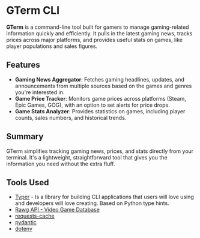 # GTerm CLI

**GTerm** is a command-line tool built for gamers to manage gaming-related information quickly and efficiently. It pulls in the latest gaming news, tracks prices across major platforms, and provides useful stats on games, like player populations and sales figures.

## Features
- **Gaming News Aggregator**: Fetches gaming headlines, updates, and announcements from multiple sources based on the games and genres you're interested in.
- **Game Price Tracker**: Monitors game prices across platforms (Steam, Epic Games, GOG), with an option to set alerts for price drops.
- **Game Stats Analyzer**: Provides statistics on games, including player counts, sales numbers, and historical trends.

## Summary
GTerm simplifies tracking gaming news, prices, and stats directly from your terminal. It's a lightweight, straightforward tool that gives you the information you need without the extra fluff.

## Tools Used

- [Typer](https://typer.tiangolo.com/) - Is a library for building CLI applications that users will love using and developers will love creating. Based on Python type hints.
- [Rawg API - Video Game Database](https://rawg.io/apidocs)
- [requests-cache](https://requests-cache.readthedocs.io/en/stable/index.html)
- [pydantic](https://docs.pydantic.dev/2.9/)
- [dotenv](https://github.com/theskumar/python-dotenv)